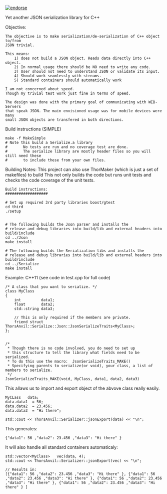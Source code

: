 [![endorse](http://api.coderwall.com/lokiastari/endorsecount.png)](http://coderwall.com/lokiastari)

Yet another JSON serialization library for C++

Objective:

    The objective is to make serialization/de-serialization of C++ object to/from
    JSON trivial.

    This means:
        1) does not build a JSON object. Reads data directly into C++ object.
        2) In normal usage there should be NO need to write any code.
        3) User should not need to understand JSON or validate its input.
        4) Should work seamlessly with streams.
        5) Standard containers should automatically work

    I am not concerned about speed.
    Though my trivial test work just fine in terms of speed.
    
    The design was done with the primary goal of communicating with WEB-Servers
    that speak JSON. The main envisioned usage was for mobile devices were many
    small JSON objects are transfered in both directions.

Build instructions (SIMPLE)

    make -f MakeSimple
    # Note this build a Serialize.a library
    #       No tests are run and no coverage test are done.
    #       The serialize library are mostly header files so you will still need these
    #       to include these from your own files.

Building Notes:
    This project can also use ThorMaker (which is just a set of makefiles) to build
    This not only builds the code but runs unit tests and checks the code coverage of the unit tests.

    Build instructions:
    ###################

    # Set up required 3rd party libraries boost/gtest
    cd third
    ./setup


    # The following builds the Json parser and installs the
    # release and debug libraries into build/lib and external headers into build/include
    cd ../Json
    make install

    # The following builds the Serialization libs and installs the
    # release and debug libraries into build/lib and external headers into build/include
    cd ../Serialize
    make install


Example: C++11 (see code in test.cpp for full code)

    /* A class that you want to serialize. */
    class MyClass
    {   
        int         data1;
        float       data2;
        std::string data3;

        // This is only required if the members are private.
        friend struct ThorsAnvil::Serialize::Json::JsonSerializeTraits<MyClass>;
    };  


    /*  
     * Though there is no code involved, you do need to set up
     * this structure to tell the library what fields need to be serialized.
     * To do this use the macro:  JsonSerializeTraits_MAKE()
     * Specifying parents to serialize(or void), your class, a list of members to serialize.
     */  
    JsonSerializeTraits_MAKE(void, MyClass, data1, data2, data3)
    
This allaws us to import and export object of the abvove class really easily.

    MyCLass   data;
    data.data1  = 56;
    data.data2  = 23.456;
    data.data3  = "Hi there";
    
    std::cout << ThorsAnvil::Serializer::jsonExport(data) << "\n";

This generates:

    {"data1": 56 ,"data2": 23.456 ,"data3": "Hi there" }

It will also handle all standard containers automaticaly:

    std::vector<MyClass>   vec(data, 4);
    std::cout << ThorsAnvil::Serializer::jsonExport(vec) << "\n";
    
    // Results in:
    [{"data1": 56 ,"data2": 23.456 ,"data3": "Hi there" }, {"data1": 56 ,"data2": 23.456 ,"data3": "Hi there" }, {"data1": 56 ,"data2": 23.456 ,"data3": "Hi there" }, {"data1": 56 ,"data2": 23.456 ,"data3": "Hi there" } ]
    
    





